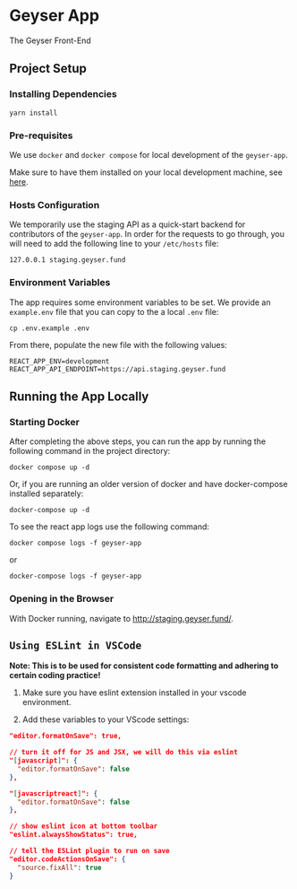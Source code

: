 # Geyser App

The Geyser Front-End

## Project Setup

### Installing Dependencies

```shell
yarn install
```

### Pre-requisites

We use `docker` and `docker compose` for local development of the `geyser-app`.

Make sure to have them installed on your local development machine, see [here](https://docs.docker.com/get-docker/).

### Hosts Configuration

We temporarily use the staging API as a quick-start backend for contributors of the `geyser-app`. In order for the
requests to go through, you will need to add the following line to your `/etc/hosts` file:

```shell
127.0.0.1 staging.geyser.fund
```

### Environment Variables

The app requires some environment variables to be set. We provide an `example.env` file that you can copy to the a local `.env` file:

```shell
cp .env.example .env
```

From there, populate the new file with the following values:

```shell
REACT_APP_ENV=development
REACT_APP_API_ENDPOINT=https://api.staging.geyser.fund
```

## Running the App Locally

### Starting Docker

After completing the above steps, you can run the app by running the following command in the project directory:

```shell
docker compose up -d
```

Or, if you are running an older version of docker and have docker-compose installed separately:

```shell
docker-compose up -d
```

To see the react app logs use the following command:

```shell
docker compose logs -f geyser-app
```

or

```shell
docker-compose logs -f geyser-app
```

### Opening in the Browser

With Docker running, navigate to <http://staging.geyser.fund/>.

## `Using ESLint in VSCode`

**Note: This is to be used for consistent code formatting and adhering to certain coding practice!**

1. Make sure you have eslint extension installed in your vscode environment.

2. Add these variables to your VScode settings:

```json
"editor.formatOnSave": true,

// turn it off for JS and JSX, we will do this via eslint
"[javascript]": {
  "editor.formatOnSave": false
},

"[javascriptreact]": {
  "editor.formatOnSave": false
},

// show eslint icon at bottom toolbar
"eslint.alwaysShowStatus": true,

// tell the ESLint plugin to run on save
"editor.codeActionsOnSave": {
  "source.fixAll": true
}
```
